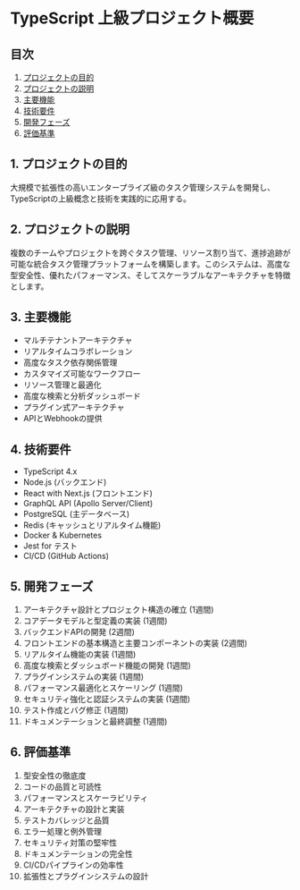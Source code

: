 # TypeScript 上級プロジェクト概要

## 目次
1. [プロジェクトの目的](#1-プロジェクトの目的)
2. [プロジェクトの説明](#2-プロジェクトの説明)
3. [主要機能](#3-主要機能)
4. [技術要件](#4-技術要件)
5. [開発フェーズ](#5-開発フェーズ)
6. [評価基準](#6-評価基準)

## 1. プロジェクトの目的

大規模で拡張性の高いエンタープライズ級のタスク管理システムを開発し、TypeScriptの上級概念と技術を実践的に応用する。

## 2. プロジェクトの説明

複数のチームやプロジェクトを跨ぐタスク管理、リソース割り当て、進捗追跡が可能な統合タスク管理プラットフォームを構築します。このシステムは、高度な型安全性、優れたパフォーマンス、そしてスケーラブルなアーキテクチャを特徴とします。

## 3. 主要機能

- マルチテナントアーキテクチャ
- リアルタイムコラボレーション
- 高度なタスク依存関係管理
- カスタマイズ可能なワークフロー
- リソース管理と最適化
- 高度な検索と分析ダッシュボード
- プラグイン式アーキテクチャ
- APIとWebhookの提供

## 4. 技術要件

- TypeScript 4.x
- Node.js (バックエンド)
- React with Next.js (フロントエンド)
- GraphQL API (Apollo Server/Client)
- PostgreSQL (主データベース)
- Redis (キャッシュとリアルタイム機能)
- Docker & Kubernetes
- Jest for テスト
- CI/CD (GitHub Actions)

## 5. 開発フェーズ

1. アーキテクチャ設計とプロジェクト構造の確立 (1週間)
2. コアデータモデルと型定義の実装 (1週間)
3. バックエンドAPIの開発 (2週間)
4. フロントエンドの基本構造と主要コンポーネントの実装 (2週間)
5. リアルタイム機能の実装 (1週間)
6. 高度な検索とダッシュボード機能の開発 (1週間)
7. プラグインシステムの実装 (1週間)
8. パフォーマンス最適化とスケーリング (1週間)
9. セキュリティ強化と認証システムの実装 (1週間)
10. テスト作成とバグ修正 (1週間)
11. ドキュメンテーションと最終調整 (1週間)

## 6. 評価基準

1. 型安全性の徹底度
2. コードの品質と可読性
3. パフォーマンスとスケーラビリティ
4. アーキテクチャの設計と実装
5. テストカバレッジと品質
6. エラー処理と例外管理
7. セキュリティ対策の堅牢性
8. ドキュメンテーションの完全性
9. CI/CDパイプラインの効率性
10. 拡張性とプラグインシステムの設計